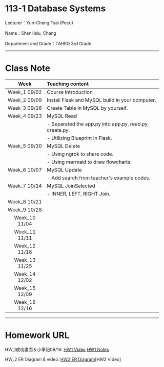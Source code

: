# 113-1 Database Systems

Lecturer：Yun-Cheng Tsai (Pecu)

Name：ShenHsiu, Chang

Department and Grade：TAHRD 3rd Grade

---
# Class Note 
  | Week          | Teaching content                                                       |
|:-------------:|:---------------------------------------------------------------------|
| Week_1 09/02 | Course Introduction                                                   |
| Week_2 09/09 | Install Flask and MySQL build in your computer.                      |
| Week_3 09/16 | Create Table in MySQL by yourself.                                  |
| Week_4 09/23 | MySQL Read                                                           |  
|               | - Separated the app.py into app.py, read.py, create.py.            |  
|               | - Utilizing Blueprint in Flask.                                      |
| Week_5 09/30 | MySQL Delete                                                         |  
|               | - Using ngrok to share code.                                        |  
|               | - Using mermaid to draw flowcharts.                                 |
| Week_6 10/07 | MySQL Update                                                         |  
|               | - Add search from teacher's example codes.                           |
| Week_7 10/14 | MySQL JoinSelected                                                   |
|               | - INNER, LEFT, RIGHT Join.                                  |
| Week_8 10/21 |                                                                     |
| Week_9 10/28 |                                                                     |
| Week_10 11/04|                                                                     |
| Week_11 11/11|                                                                     |
| Week_12 11/18|                                                                     |
| Week_13 11/25|                                                                     |
| Week_14 12/02|                                                                     |
| Week_15 12/09|                                                                     |
| Week_16 12/16|                                                                     |  


---
# Homework URL
  HW_1成功畫面＆小筆記09/16: [HW1 Video](https://youtu.be/zrrUc2S3sQw) [HW1 Notes](https://ws5618-my.sharepoint.com/:b:/g/personal/samuel_ws5618_onmicrosoft_com/EWK9NaZB2h5Cu8W067G9HJABJA3YTVk3cKIArbF3Tjvzrg)

  HW_2 ER Diagram & video: [HW2 ER Diagram](https://ws5618-my.sharepoint.com/:i:/g/personal/samuel_ws5618_onmicrosoft_com/EaHMfqpoEK9Mgr4QWrhLMSABPKjnLow7W1ylZqCJTnlVdQ?e=wLwcxz)[HW2 Video]
